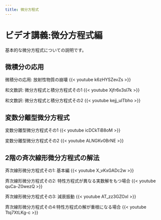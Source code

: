 ```yaml
---
title: 微分方程式
---
```


# ビデオ講義:微分方程式編

基本的な微分方程式についての説明です。

## 微積分の応用

微積分の応用: 放射性物質の崩壊
{{< youtube k6zHYSZevZs >}}

和文数訳: 微分方程式と積分方程式その1
{{< youtube Xjfr6x3sl7k >}}

和文数訳: 微分方程式と積分方程式その2
{{< youtube kejj_ulTbho >}}

## 変数分離型微分方程式

変数分離型微分方程式その1
{{< youtube icDCkTiB8oM >}}

変数分離型微分方程式その2
{{< youtube ALNGKv0BrNE >}}

## 2階の斉次線形微分方程式の解法

斉次線形微分方程式その1: 基本編
{{< youtube X_vKxGADc2w >}}

斉次線形微分方程式その2: 特性方程式が異なる実数解をもつ場合
{{< youtube quCa-Z0wezQ >}}

斉次線形微分方程式その3: 減衰振動
{{< youtube AT_zz3GZOxI >}}

斉次線形微分方程式その4:特性方程式の解が重根になる場合
{{< youtube Ttq7XtLKg-c >}}
